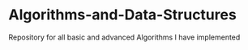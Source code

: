 # Algorithms-and-Data-Structures
Repository for all basic and advanced Algorithms I have implemented
